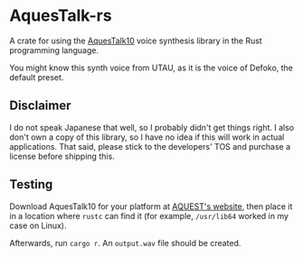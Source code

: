 # AquesTalk-rs
A crate for using the [AquesTalk10](https://www.a-quest.com/index.html) voice synthesis library in the Rust programming language.

You might know this synth voice from UTAU, as it is the voice of Defoko, the default preset.

## Disclaimer
I do not speak Japanese that well, so I probably didn't get things right. I also don't own a copy of this library, so I have no idea if this will work in actual applications. That said, please stick to the developers' TOS and purchase a license before shipping this.

## Testing
Download AquesTalk10 for your platform at [AQUEST's website](https://www.a-quest.com/download.html), then place it in a location where `rustc` can find it (for example, `/usr/lib64` worked in my case on Linux).

Afterwards, run `cargo r`. An `output.wav` file should be created.